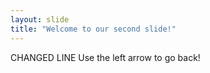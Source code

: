 ```yaml
---
layout: slide
title: "Welcome to our second slide!"
---
```

CHANGED LINE
Use the left arrow to go back!
